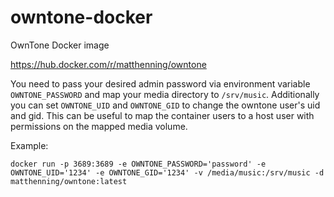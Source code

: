 # owntone-docker
OwnTone Docker image

https://hub.docker.com/r/matthenning/owntone

You need to pass your desired admin password via environment variable `OWNTONE_PASSWORD` and map your media directory to `/srv/music`.
Additionally you can set `OWNTONE_UID` and `OWNTONE_GID` to change the owntone user's uid and gid. This can be useful to map the container users to a host user with permissions on the mapped media volume.

Example:

```
docker run -p 3689:3689 -e OWNTONE_PASSWORD='password' -e OWNTONE_UID='1234' -e OWNTONE_GID='1234' -v /media/music:/srv/music -d matthenning/owntone:latest
```
